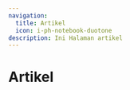 ```yaml
---
navigation:
  title: Artikel
  icon: i-ph-notebook-duotone
description: Ini Halaman artikel
---
```


# Artikel